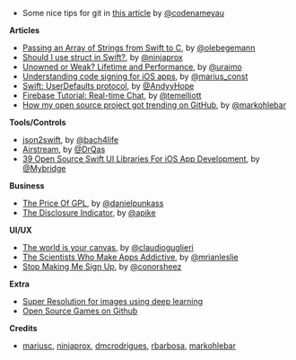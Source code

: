 * Some nice tips for git in [this article](https://hackernoon.com/5-git-fundamentals-ded819a34cfe) by [@codenameyau](https://twitter.com/codenameyau)

**Articles**

* [Passing an Array of Strings from Swift to C](https://oleb.net/blog/2016/10/swift-array-of-c-strings/), by [@olebegemann](https://twitter.com/olebegemann)
* [Should I use struct in Swift?](https://ninjapro.wordpress.com/2016/10/28/should-i-use-struct-in-swift/), by [@ninjaprox](https://twitter.com/ninjaprox)
* [Unowned or Weak? Lifetime and Performance](https://www.uraimo.com/2016/10/27/unowned-or-weak-lifetime-and-performance/), by [@uraimo](https://twitter.com/uraimo)
* [Understanding code signing for iOS apps](https://engineering.nodesagency.com/articles/iOS/Understanding-code-signing-for-iOS-apps/), by [@marius_const](https://www.twitter.com/marius_const)
* [Swift: UserDefaults protocol](https://medium.com/swift-programming/swift-userdefaults-protocol-4cae08abbf92), by [@AndyyHope](https://twitter.com/AndyyHope)
* [Firebase Tutorial: Real-time Chat](https://www.raywenderlich.com/140836/firebase-tutorial-real-time-chat-2), by [@temelliott](https://twitter.com/temelliott)
* [How my open source project got trending on GitHub](https://medium.com/@markohlebar/how-i-launched-my-open-source-project-976c312f087f#.dnjcl01ta), by [@markohlebar](https://twitter.com/markohlebar)

**Tools/Controls**

* [json2swift](https://github.com/ijoshsmith/json2swift), by [@bach4life](https://twitter.com/bach4life)
* [Airstream](https://github.com/qasim/Airstream), by [@DrQas](https://twitter.com/DrQas)
* [39 Open Source Swift UI Libraries For iOS App Development](https://medium.mybridge.co/39-open-source-swift-ui-libraries-for-ios-app-development-da1f8dc61a0f#.ahbt3sgsd), by [@Mybridge](https://twitter.com/Mybridge)

**Business**

* [The Price Of GPL](http://bitsplitting.org/2016/10/30/the-price-of-gpl/), by [@danielpunkass](https://twitter.com/danielpunkass/)
* [The Disclosure Indicator](http://www.allenpike.com/2016/disclosure-indicator/), by [@apike](http://www.twitter.com/apike/)

**UI/UX**

* [The world is your canvas](http://www.guglieri.com/), by [@claudioguglieri](https://twitter.com/claudioguglieri)
* [The Scientists Who Make Apps Addictive](https://www.1843magazine.com/features/the-scientists-who-make-apps-addictive?__s=a2pozvgrjcgsavppqeyt), by [@mrianleslie](https://twitter.com/mrianleslie)
* [Stop Making Me Sign Up](https://medium.freecodecamp.com/stop-making-me-sign-up-9dc9e1ffac4e#.seurgaga9), by [@conorsheez](https://twitter.com/conorsheez)


**Extra**

* [Super Resolution for images using deep learning](https://github.com/alexjc/neural-enhance)
* [Open Source Games on Github](https://github.com/leereilly/games)

**Credits**

* [mariusc](https://github.com/mariusc), [ninjaprox](https://github.com/ninjaprox), [dmcrodrigues](https://github.com/dmcrodrigues), [rbarbosa](https://github.com/rbarbosa), [markohlebar](https://github.com/markohlebar)
